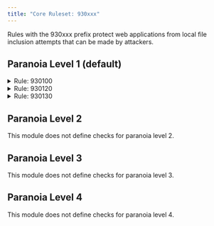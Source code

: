 ```yaml
---
title: "Core Ruleset: 930xxx"
---
```


Rules with the 930xxx prefix protect web applications from local file inclusion attempts that can be made by attackers.

## Paranoia Level 1 (default)

<details>
<summary id="930100">Rule: 930100</summary>

Protects web applications from directory traversal attacks. This will inspect request args, headers and files to ensure that no directory traversal attempts are made by the client.

**Message:** `msg`

**Example:**

```
curl --request GET \
  --url 'http://localhost:8088/?q=cat%20.%2F..%2F..%2Fetc%2Fpasswd'
```

</details>

<details>
<summary id="930120">Rule: 930120</summary>

Prevents access to known elevated files that could give an attacker elevated privileges within a system.

**Message:** `msg`

**Example:**

```
curl --request GET \
  --url http://localhost:8088/.git/.gitconfig
```

</details>

<details>
<summary id="930130">Rule: 930130</summary>

Prevents access to application source code in a web accessible directory. This blocks any attempt to access files directly from the core ruleset [list](https://github.com/coreruleset/coreruleset/blob/v4.0/dev/rules/restricted-files.data)



**Message:** `msg`

**Example:**

```
curl --request GET \
  --url 'http://localhost:8088/?q=%2Fetc%2Fhosts'
```

</details>

## Paranoia Level 2

This module does not define checks for paranoia level 2.

## Paranoia Level 3

This module does not define checks for paranoia level 3.

## Paranoia Level 4

This module does not define checks for paranoia level 4.
